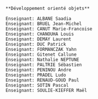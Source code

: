     **Développement orienté objets**
    
    Enseignant: ALBANE Saadia
    Enseignant: BRUEL Jean-Michel
    Enseignant: CANUT Marie-Francoise
    Enseignant: CHANOUHA Louis
    Enseignant: DEMAY Laurent
    Enseignant: DUC Patrick
    Enseignant: FORMANCZAK Yahn
    Enseignant: Gitenet Callune
    Enseignant: Nathalie NEPTUNE
    Enseignant: PALTRIE Sébastien
    Enseignant: PENINOU Andre
    Enseignant: PRADEL Ludo
    Enseignant: RENAUD-GOUD Paul
    Enseignant: SOTIN Pascal
    Enseignant: SOULIE-KIEFFER Maël